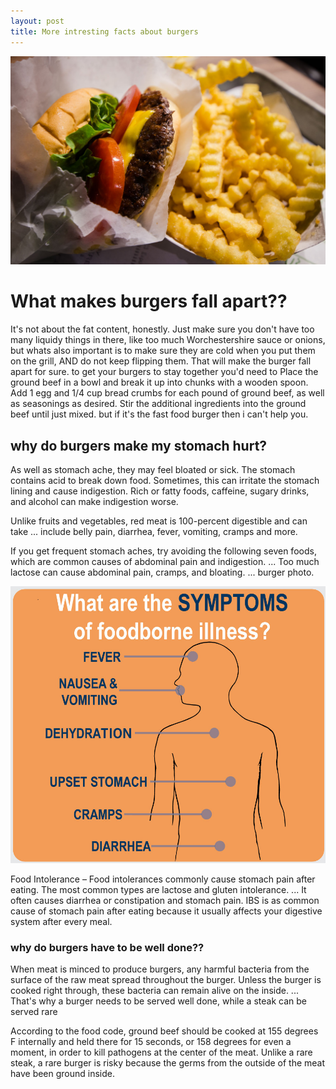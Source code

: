 ```yaml
---
layout: post
title: More intresting facts about burgers
---
```


![issamesss](/images/issamess.jpg)


# What makes burgers fall apart??

It's not about the fat content, honestly. Just make sure you don't have too many liquidy things in there, like too much Worchestershire sauce or onions, but whats also important is to make sure they are cold when you put them on the grill, AND do not keep flipping them. That will make the burger fall apart for sure.
to get your burgers to stay together you'd need to Place the ground beef in a bowl and break it up into chunks with a wooden spoon. Add 1 egg and 1/4 cup bread crumbs for each pound of ground beef, as well as seasonings as desired. Stir the additional ingredients into the ground beef until just mixed. but if it's the fast food burger then i can't help you.

## why do burgers make my stomach hurt?
As well as stomach ache, they may feel bloated or sick. The stomach contains acid to break down food. Sometimes, this can irritate the stomach lining and cause indigestion. Rich or fatty foods, caffeine, sugary drinks, and alcohol can make indigestion worse.

Unlike fruits and vegetables, red meat is 100-percent digestible and can take ... include belly pain, diarrhea, fever, vomiting, cramps and more.

 If you get frequent stomach aches, try avoiding the following seven foods, which are common causes of abdominal pain and indigestion. ... Too much lactose can cause abdominal pain, cramps, and bloating. ... burger photo. 
 
![issamood](/images/issamood.jpg)

Food Intolerance – Food intolerances commonly cause stomach pain after eating. The most common types are lactose and gluten intolerance. ... It often causes diarrhea or constipation and stomach pain. IBS is as common cause of stomach pain after eating because it usually affects your digestive system after every meal.

### why do burgers have to be well done??
When meat is minced to produce burgers, any harmful bacteria from the surface of the raw meat spread throughout the burger. Unless the burger is cooked right through, these bacteria can remain alive on the inside. ... That's why a burger needs to be served well done, while a steak can be served rare

According to the food code, ground beef should be cooked at 155 degrees F internally and held there for 15 seconds, or 158 degrees for even a moment, in order to kill pathogens at the center of the meat. Unlike a rare steak, a rare burger is risky because the germs from the outside of the meat have been ground inside.
